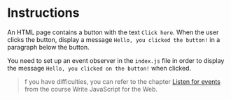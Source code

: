 
# Instructions

An HTML page contains a button with the text `Click here`. When the user clicks the button, display a message `Hello, you clicked the button!` in a paragraph below the button.

You need to set up an event observer in the `index.js` file in order to display the message `Hello, you clicked on the button!` when clicked.

> f you have difficulties, you can refer to the chapter [Listen for events](https://openclassrooms.com/en/courses/5493201-write-javascript-for-the-web/5496641-listen-for-events) from the course Write JavaScript for the Web.
